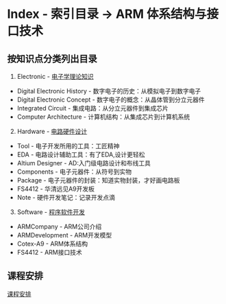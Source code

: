 # Index - 索引目录 -> ARM 体系结构与接口技术

## 按知识点分类列出目录

1. Electronic - [电子学理论知识](Electronics/Index.md)
* Digital Electronic History - 数字电子的历史：从模拟电子到数字电子
* Digital Electronic Concept - 数字电子的概念：从晶体管到分立元器件
* Integrated Circuit - 集成电路：从分立元器件到集成芯片
* Computer Architecture - 计算机结构：从集成芯片到计算机系统

2. Hardware - [电路硬件设计](Hardware/Index.md)
* Tool - 电子开发所用的工具：工匠精神
* EDA - 电路设计辅助工具：有了EDA,设计更轻松
* Altium Designer - AD:入门级电路设计和布线工具
* Components - 电子元器件：从符号到实物
* Package - 电子元器件的封装：知道实物封装，才好画电路板
* FS4412 - 华清远见A9开发板
* Note - 硬件开发笔记：记录开发点滴

3. Software - [程序软件开发](Software/Index.md)
* ARMCompany - ARM公司介绍
* ARMDevelopment - ARM开发模型
* Cotex-A9 - ARM体系结构
* FS4412 - ARM接口技术

## 课程安排

[课程安排](课程安排/Index.md)